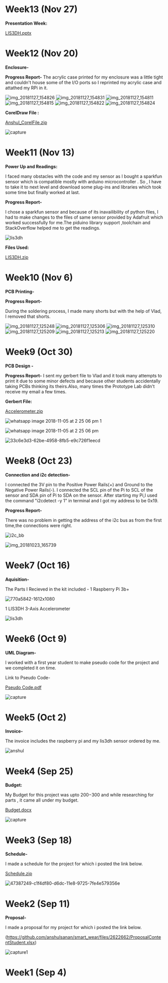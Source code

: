 # Week13 (Nov 27)

**Presentation Week:**

[LIS3DH.pptx](https://github.com/anshulsanan/smart_wear/files/2622157/LIS3DH.pptx)

# Week12 (Nov 20)

**Enclosure-**

**Progress Report-**
The acrylic case printed for my enclosure was a little tight and couldn't house some of the I/O ports so I reprinted my acrylic case and attathed my RPi in it.

![img_20181127_154826](https://user-images.githubusercontent.com/43185859/49110781-662df100-f25c-11e8-923a-a5a6c2d52e57.jpg)
![img_20181127_154831](https://user-images.githubusercontent.com/43185859/49110782-662df100-f25c-11e8-8278-cf184d9ccf36.jpg)
![img_20181127_154811](https://user-images.githubusercontent.com/43185859/49110784-662df100-f25c-11e8-840a-9c4cca669a2f.jpg)
![img_20181127_154815](https://user-images.githubusercontent.com/43185859/49110785-662df100-f25c-11e8-9686-bdb6de588d4d.jpg)
![img_20181127_154822](https://user-images.githubusercontent.com/43185859/49110787-662df100-f25c-11e8-9b44-da08c71257b2.jpg)
![img_20181127_154824](https://user-images.githubusercontent.com/43185859/49110788-662df100-f25c-11e8-86cd-19be71ad2ddc.jpg)

**CorelDraw File :**

[Anshul_CorelFile.zip](https://github.com/anshulsanan/smart_wear/files/2621935/Anshul_CorelFile.zip)

![capture](https://user-images.githubusercontent.com/43185859/49113049-78ab2900-f262-11e8-9450-ad23d13df45b.PNG)


# Week11 (Nov 13)

**Power Up and Readings:**

I faced many obstacles with the code and my sensor as I bought a sparkfun sensor which is compatible mostly with arduino microcontroller . So , I have to take it to next level and download some plug-ins and libraries which took some time but finally worked at last.

**Progress Report-**

I chose a sparkfun sensor and because of its inavailibility of python files, I had to make changes to the files of same sensor provided by Adafruit which worked successfully for me.The piduino library support ,toolchain and StackOverflow helped me to get the readings.

![lis3dh](https://user-images.githubusercontent.com/43185859/49110905-b311c780-f25c-11e8-9c8d-693c720bd9f8.jpg)

**Files Used:**

[LIS3DH.zip](https://github.com/anshulsanan/smart_wear/files/2621855/LIS3DH.zip)


# Week10 (Nov 6)

**PCB Printing-**

**Progress Report-**

During the soldering process, I made many shorts but with the help of Vlad, I removed that shorts.

![img_20181127_125248](https://user-images.githubusercontent.com/43185859/49110983-e6545680-f25c-11e8-90ee-d589fa343b9c.jpg)
![img_20181127_125306](https://user-images.githubusercontent.com/43185859/49110984-e6545680-f25c-11e8-8166-9b20dbacd200.jpg)
![img_20181127_125310](https://user-images.githubusercontent.com/43185859/49110985-e6545680-f25c-11e8-9ffc-416bb18ab27e.jpg)
![img_20181127_125209](https://user-images.githubusercontent.com/43185859/49110986-e6545680-f25c-11e8-8d6d-bffd694687bc.jpg)
![img_20181127_125213](https://user-images.githubusercontent.com/43185859/49110987-e6545680-f25c-11e8-92ab-5fbddac78d77.jpg)
![img_20181127_125220](https://user-images.githubusercontent.com/43185859/49110988-e6545680-f25c-11e8-9388-539b7eb1c4ce.jpg)


# Week9 (Oct 30)

**PCB Design -**

**Progress Report-**
I sent my gerbert file to Vlad and it took many attempts to print it due to some minor defects and because other students accidentally taking PCBs thinking its theirs.Also, many times the Prototype Lab didn't receive my email a few times.

**Gerbert File:**

[Accelerometer.zip](https://github.com/anshulsanan/smart_wear/files/2621943/Accelerometer.zip)


![whatsapp image 2018-11-05 at 2 25 06 pm 1](https://user-images.githubusercontent.com/43185859/48021714-43019d00-e107-11e8-8637-334db220a56a.jpeg)

![whatsapp image 2018-11-05 at 2 25 06 pm](https://user-images.githubusercontent.com/43185859/48021784-6d535a80-e107-11e8-9ba3-1162ebdee2af.jpeg)

![33c6e3d3-62be-4958-8fb5-e9c726f1eecd](https://user-images.githubusercontent.com/43185859/48021885-b3102300-e107-11e8-80c8-58d16e0771ab.jpg)


# Week8 (Oct 23)

**Connection and i2c detection-**

I connected the 3V pin to the Positive Power Rails(+) and Ground to the Negative Power Rails(-).
I connected the SCL pin of the Pi to SCL of the sensor and SDA pin of Pi to SDA on the sensor.
After starting my Pi,I used the command "i2cdetect -y 1" in terminal and I got my address to be 0x19.

**Progress Report-**

There was no problem in getting the address of the i2c bus as from the first time,the connections were right.

![i2c_bb](https://user-images.githubusercontent.com/43185859/48022114-4d706680-e108-11e8-8b9d-90162020e282.jpg)

![img_20181023_165739](https://user-images.githubusercontent.com/43185859/48022115-4f3a2a00-e108-11e8-85be-6037c6ad8365.jpg)


# Week7 (Oct 16)
**Aquisition-**

The Parts I Recieved in the kit included -
1 Raspberry Pi 3b+

![770a5842-1612x1080](https://user-images.githubusercontent.com/43185859/49117549-14db2d00-f26f-11e8-916a-be875860f58f.jpg)

1 LIS3DH 3-Axis Accelerometer

![lis3dh](https://user-images.githubusercontent.com/43185859/49117559-1dcbfe80-f26f-11e8-9312-64969a31ff77.jpg)


# Week6 (Oct 9)

**UML Diagram-**

I worked with a first year student to make pseudo code for the project and we completed it on time.

Link to Pseudo Code-

[Pseudo Code.pdf](https://github.com/anshulsanan/smart_wear/files/2622681/Pseudo.Code.pdf)

![capture](https://user-images.githubusercontent.com/43185859/49117469-c75ec000-f26e-11e8-89de-af591b191b37.PNG)


# Week5 (Oct 2)
**Invoice-**

The invoice includes the raspberry pi and my lis3dh sensor ordered by me. 

![anshul](https://user-images.githubusercontent.com/43185859/46379071-b5e0a980-c66b-11e8-9678-66c474e7509c.PNG)


# Week4 (Sep 25)

**Budget:**

My Budget for this project was upto $200-$300 and while researching for parts , it came all under my budget.

[Budget.docx](https://github.com/anshulsanan/smart_wear/files/2550329/Budget.docx)


![capture](https://user-images.githubusercontent.com/43185859/48022365-f4ed9900-e108-11e8-9cdd-c8d549768096.PNG)


# Week3 (Sep 18)
**Schedule-**

I made a schedule for the project for which i posted the link below.

[Schedule.zip](https://github.com/anshulsanan/smart_wear/files/2622669/Schedule.zip)

![47387249-c1f4df80-d6dc-11e8-9725-7fe4e579356e](https://user-images.githubusercontent.com/43185859/48022671-c6bc8900-e109-11e8-933f-ec6e5755b92f.png)

# Week2 (Sep 11)
**Proposal-**

I made a proposal for my project for which i posted the link below.

(https://github.com/anshulsanan/smart_wear/files/2622662/ProposalContentStudent.xlsx)

![capture1](https://user-images.githubusercontent.com/43185859/48022555-75ac9500-e109-11e8-8790-4d3f4d5bbddd.PNG)

# Week1 (Sep 4)
